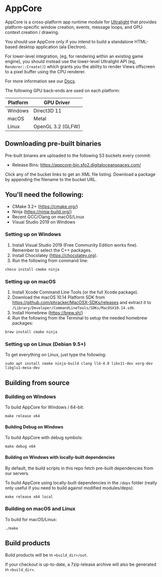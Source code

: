 # AppCore

AppCore is a cross-platform app runtime module for [Ultralight](http://github.com/ultralight-ux/Ultralight)
that provides platform-specific window creation, events, message loops, and GPU context creation / drawing.

You should use AppCore only if you intend to build a standalone HTML-based desktop application (ala Electron).

For lower-level integration, (eg, for rendering within an existing game engine), you should instead use the
lower-level Ultralight API (eg, `Renderer::Create()`) which grants you the ability to render Views offscreen
to a pixel buffer using the CPU renderer.

For more information see our [Docs](https://docs.ultralig.ht).

The following GPU back-ends are used on each platform: 

| Platform | GPU Driver        | 
|----------|-------------------|
| Windows  | Direct3D 11       |
| macOS    | Metal             |
| Linux    | OpenGL 3.2 (GLFW) | 

## Downloading pre-built binaries

Pre-built binares are uploaded to the following S3 buckets every commit:
 * Release Bins: https://appcore-bin.sfo2.digitaloceanspaces.com/

Click any of the bucket links to get an XML file listing. Download a package by appending the filename to the bucket URL.

## You'll need the following:

 * CMake 3.2+ (https://cmake.org/)
 * Ninja (https://ninja-build.org/)
 * Recent GCC/Clang on macOS/Linux
 * Visual Studio 2019 on Windows
 
### Setting up on Windows

1. Install Visual Studio 2019 (Free Community Edition works fine). Remember to select the C++ packages.
2. Install Chocolatey (https://chocolatey.org).
3. Run the following from command line: 

```
choco install cmake ninja
```

### Setting up on macOS

1. Install Xcode Command Line Tools (or the full Xcode package).
2. Download the macOS 10.14 Platform SDK from https://github.com/phracker/MacOSX-SDKs/releases and
   extract it to `/Library/Developer/CommandLineTools/SDKs/MacOSX10.14.sdk`.
3. Install Homebrew (https://brew.sh/)
4. Run the following from the Terminal to setup the needed homebrew packages:

```
brew install cmake ninja
```
 
### Setting up on Linux (Debian 9.5+)
 
To get everything on Linux, just type the following:
 
```
sudo apt install cmake ninja-build clang lld-4.0 libx11-dev xorg-dev libglu1-mesa-dev
```
    
## Building from source
 
### Building on Windows

To build AppCore for Windows / 64-bit:

```
make release x64
```

#### Building Debug on Windows

To build AppCore with debug symbols:

```
make debug x64
```

#### Building on Windows with locally-built dependencies

By default, the build scripts in this repo fetch pre-built dependencies from our servers.

To build AppCore using locally-built dependencies in the `/deps` folder (really only useful
if you need to build against modified modules/deps):

```
make release x64 local
```

### Building on macOS and Linux

To build for macOS/Linux:

```
./make
```

## Build products

Build products will be in `<build_dir>/out`.

If your checkout is up-to-date, a 7zip release archive will also be generated in `<build_dir>`.

